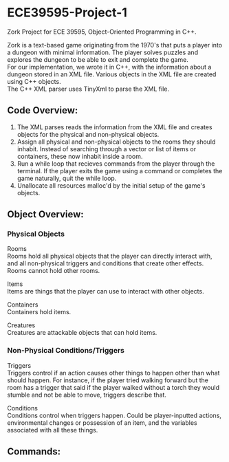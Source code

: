 # ECE39595-Project-1

Zork Project for ECE 39595, Object-Oriented Programming in C++. 

Zork is a text-based game originating from the 1970's that puts a player into a dungeon with minimal information. The player solves puzzles and explores the dungeon to be able to exit and complete the game.<br>
For our implementation, we wrote it in C++, with the information about a dungeon stored in an XML file. Various objects in the XML file are created using C++ objects. <br>
The C++ XML parser uses TinyXml to parse the XML file. <br>

## Code Overview:
1. The XML parses reads the information from the XML file and creates objects for the physical and non-physical objects. 
2. Assign all physical and non-physical objects to the rooms they should inhabit. Instead of searching through a vector or list of items or containers, these now inhabit inside a room. 
3. Run a while loop that recieves commands from the player through the terminal. If the player exits the game using a command or completes the game naturally, quit the while loop. 
4. Unallocate all resources malloc'd by the initial setup of the game's objects. 

## Object Overview:
### Physical Objects
Rooms<br>
Rooms hold all physical objects that the player can directly interact with, and all non-physical triggers and conditions that create other effects. Rooms cannot hold other rooms.<br>

Items<br>
Items are things that the player can use to interact with other objects. <br>

Containers<br>
Containers hold items. <br>

Creatures<br>
Creatures are attackable objects that can hold items. <br>
### Non-Physical Conditions/Triggers
Triggers<br>
Triggers control if an action causes other things to happen other than what should happen. For instance, if the player tried walking forward but the room has a trigger that said if the player walked without a torch they would stumble and not be able to move, triggers describe that. <br>

Conditions<br>
Conditions control when triggers happen. Could be player-inputted actions, environmental changes or possession of an item, and the variables associated with all these things. <br>
## Commands:

